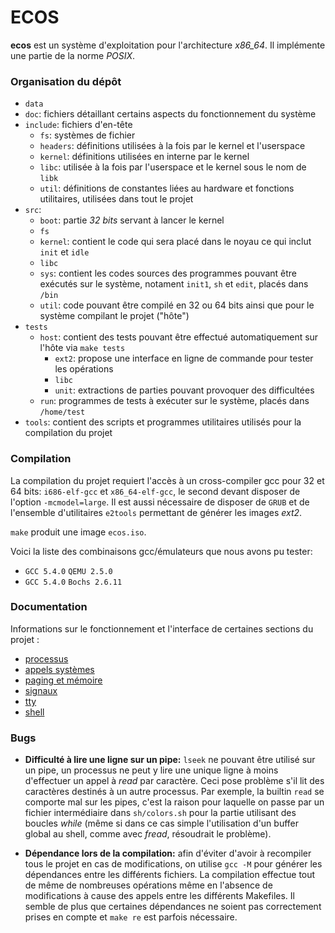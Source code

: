 # ECOS

__ecos__ est un système d'exploitation pour l'architecture *x86_64*.
Il implémente une partie de la norme *POSIX*.

### Organisation du dépôt

 - `data`
 - `doc`: fichiers détaillant certains aspects du fonctionnement
   du système
 - `include`: fichiers d'en-tête
   - `fs`: systèmes de fichier
   - `headers`: définitions utilisées à la fois par le kernel et l'userspace
   - `kernel`: définitions utilisées en interne par le kernel
   - `libc`: utilisée à la fois par l'userspace et le kernel sous le nom de
     `libk`
   - `util`: définitions de constantes liées au hardware et fonctions utilitaires,
     utilisées dans tout le projet
 - `src`:
   - `boot`: partie *32 bits* servant à lancer le kernel
   - `fs`
   - `kernel`: contient le code qui sera placé dans le noyau ce qui inclut
     `init` et `idle`
   - `libc`
   - `sys`: contient les codes sources des programmes pouvant être exécutés sur
     le système, notament `init1`, `sh` et `edit`, placés dans `/bin`
   - `util`: code pouvant être compilé en 32 ou 64 bits ainsi que pour le
     système compilant le projet ("hôte")
 - `tests`
   - `host`: contient des tests pouvant être effectué automatiquement sur
     l'hôte via `make tests`
	 - `ext2`: propose une interface en ligne de commande pour tester les
	   opérations
	 - `libc`
	 - `unit`: extractions de parties pouvant provoquer des difficultées
   - `run`: programmes de tests à exécuter sur le système, placés dans
     `/home/test`
 - `tools`: contient des scripts et programmes utilitaires utilisés pour la
   compilation du projet

### Compilation

La compilation du projet requiert l'accès à un cross-compiler gcc pour 32 et
64 bits: `i686-elf-gcc` et `x86_64-elf-gcc`, le second devant disposer de
l'option `-mcmodel=large`.
Il est aussi nécessaire de disposer de `GRUB` et de l'ensemble d'utilitaires
`e2tools` permettant de générer les images *ext2*.

`make` produit une image `ecos.iso`.

Voici la liste des combinaisons gcc/émulateurs que nous avons pu tester:

 - `GCC 5.4.0` `QEMU 2.5.0`
 - `GCC 5.4.0` `Bochs 2.6.11`

### Documentation

Informations sur le fonctionnement et l'interface de certaines sections du 
projet :

 - [processus](./doc/proc.md)
 - [appels systèmes](./doc/syscall.md)
 - [paging et mémoire](./doc/paging.md)
 - [signaux](./doc/signal.md)
 - [tty](./doc/tty.md)
 - [shell](./doc/sh.md)

### Bugs

 - __Difficulté à lire une ligne sur un pipe:__ `lseek` ne pouvant être
   utilisé sur un pipe, un processus ne peut y lire une unique ligne à moins
   d'effectuer un appel à *read* par caractère.
   Ceci pose problème s'il lit des caractères destinés à un autre processus.
   Par exemple, la builtin `read` se comporte mal sur les pipes,
   c'est la raison pour laquelle on passe par un fichier intermédiaire 
   dans `sh/colors.sh` pour la partie utilisant des boucles *while* 
   (même si dans ce cas simple l'utilisation d'un buffer global au shell,
   comme avec *fread*, résoudrait le problème).

 - __Dépendance lors de la compilation:__ afin d'éviter d'avoir à recompiler
   tous le projet en cas de modifications, on utilise `gcc -M` pour générer
   les dépendances entre les différents fichiers.
   La compilation effectue tout de même de nombreuses opérations même en
   l'absence de modifications à cause des appels entre les différents
   Makefiles.
   Il semble de plus que certaines dépendances ne soient pas correctement
   prises en compte et `make re` est parfois nécessaire.
